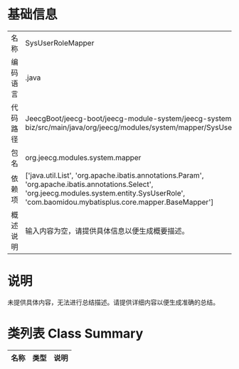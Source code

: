 # 基础信息

|      |      |
|------|------|
| 名称 | SysUserRoleMapper |
| 编码语言 | .java |
| 代码路径 | JeecgBoot/jeecg-boot/jeecg-module-system/jeecg-system-biz/src/main/java/org/jeecg/modules/system/mapper/SysUserRoleMapper.java |
| 包名 | org.jeecg.modules.system.mapper |
| 依赖项 | ['java.util.List', 'org.apache.ibatis.annotations.Param', 'org.apache.ibatis.annotations.Select', 'org.jeecg.modules.system.entity.SysUserRole', 'com.baomidou.mybatisplus.core.mapper.BaseMapper'] |
| 概述说明 | 输入内容为空，请提供具体信息以便生成概要描述。 |

# 说明

未提供具体内容，无法进行总结描述。请提供详细内容以便生成准确的总结。

# 类列表 Class Summary

| 名称   | 类型  | 说明 |
|-------|------|-------------|




